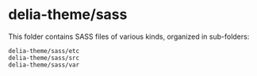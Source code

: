 # delia-theme/sass

This folder contains SASS files of various kinds, organized in sub-folders:

    delia-theme/sass/etc
    delia-theme/sass/src
    delia-theme/sass/var
